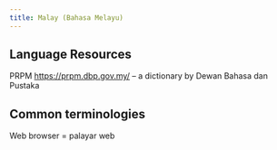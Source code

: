 ```yaml
---
title: Malay (Bahasa Melayu)
---
```


## Language Resources

PRPM https://prpm.dbp.gov.my/ – a dictionary by Dewan Bahasa dan Pustaka

## Common terminologies

Web browser = palayar web
